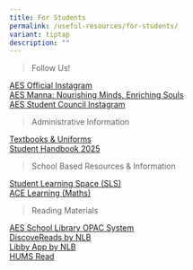 ```yaml
---
title: For Students
permalink: /useful-resources/for-students/
variant: tiptap
description: ""
---
```

<blockquote>
<p>Follow Us!</p>
</blockquote>
<p><a href="https://www.instagram.com/assumptionenglishsch" rel="noopener nofollow" target="_blank">AES Official Instagram</a>
<br><a href="https://go.gov.sg/aes-manna" rel="noopener noreferrer nofollow" target="_blank"><u>AES Manna: Nourishing Minds, Enriching Souls</u></a>
<br><a href="https://www.instagram.com/aes_sc/?hl=en" rel="noopener noreferrer nofollow" target="_blank"><u>AES Student Council Instagram</u></a>
<br>
</p>
<blockquote>
<p>Administrative Information</p>
</blockquote>
<p><a href="https://www.assumptionenglish.moe.edu.sg/useful-resources/for-students/administrative-information/textbooks-n-uniforms/" rel="noopener noreferrer nofollow" target="_blank"><u>Textbooks &amp; Uniforms</u></a>
<br><a href="/files/Student_Handbook_2025.pdf" rel="noopener nofollow" target="_blank">Student Handbook 2025</a>
</p>
<p></p>
<blockquote>
<p>School Based Resources &amp; Information</p>
</blockquote>
<p><a href="https://vle.learning.moe.edu.sg/" rel="noopener noreferrer nofollow" target="_blank"><u>Student Learning Space (SLS)</u></a>
<br><a href="https://www.ace-learning.com/" rel="noopener noreferrer nofollow" target="_blank"><u>ACE Learning (Maths)</u></a>
<br>
</p>
<blockquote>
<p>Reading Materials</p>
</blockquote>
<p><a href="https://schoolibrary.moe.edu.sg/assumptionenglish" rel="noopener noreferrer nofollow" target="_blank"><u>AES School Library OPAC System</u></a>
<br><a href="https://childrenandteens.nlb.gov.sg/" rel="noopener noreferrer nofollow" target="_blank"><u>DiscoveReads by NLB</u></a>
<br><a href="https://libbyapp.com/library/nlb" rel="noopener nofollow" target="_blank">Libby App by NLB</a>
<br><a href="https://aeshums-read.blogspot.com/" rel="noopener noreferrer nofollow" target="_blank"><u>HUMS Read</u></a>
</p>
<p></p>
<p></p>
<p></p>